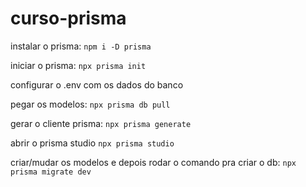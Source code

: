 # curso-prisma

instalar o prisma: `npm i -D prisma`

iniciar o prisma: `npx prisma init`

configurar o .env com os dados do banco

pegar os modelos: `npx prisma db pull`

gerar o cliente prisma: `npx prisma generate`

abrir o prisma studio `npx prisma studio`

criar/mudar os modelos e depois rodar o comando pra criar o db: `npx prisma migrate dev`